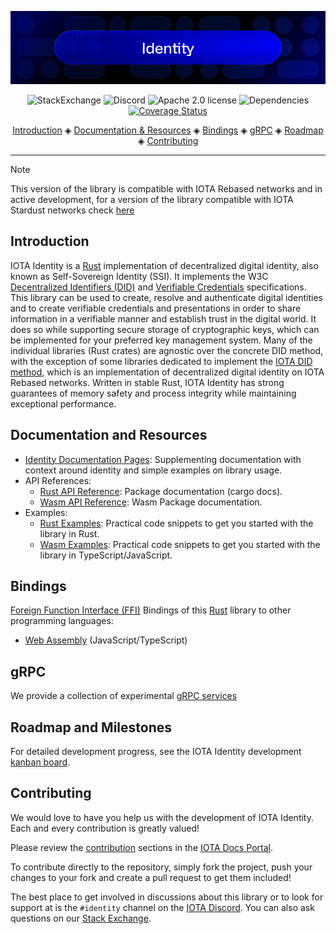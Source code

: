 ![banner](https://github.com/iotaledger/identity/raw/HEAD/.github/banner_identity.png)

<p align="center">
  <a href="https://iota.stackexchange.com/" style="text-decoration:none;"><img src="https://img.shields.io/badge/StackExchange-9cf.svg?logo=stackexchange" alt="StackExchange"></a>
  <a href="https://discord.iota.org/" style="text-decoration:none;"><img src="https://img.shields.io/badge/Discord-9cf.svg?logo=discord" alt="Discord"></a>
  <a href="https://github.com/iotaledger/identity/blob/HEAD/LICENSE" style="text-decoration:none;"><img src="https://img.shields.io/github/license/iotaledger/identity.svg" alt="Apache 2.0 license"></a>
  <img src="https://deps.rs/repo/github/iotaledger/identity/status.svg" alt="Dependencies">
  <a href='https://coveralls.io/github/iotaledger/identity?branch=main'><img src='https://coveralls.io/repos/github/iotaledger/identity/badge.svg?branch=main' alt='Coverage Status' /></a>

</p>

<p align="center">
  <a href="#introduction">Introduction</a> ◈
  <a href="#documentation-and-resources">Documentation & Resources</a> ◈
  <a href="#bindings">Bindings</a> ◈
  <a href="#grpc">gRPC</a> ◈
  <a href="#roadmap-and-milestones">Roadmap</a> ◈
  <a href="#contributing">Contributing</a>
</p>

---

> [!NOTE]
> This version of the library is compatible with IOTA Rebased networks and in active development, for a version of the library compatible with IOTA Stardust networks check [here](https://github.com/iotaledger/identity/tree/support/v1.5)

## Introduction

IOTA Identity is a [Rust](https://www.rust-lang.org/) implementation of decentralized digital identity, also known as Self-Sovereign Identity (SSI). It implements the W3C [Decentralized Identifiers (DID)](https://www.w3.org/TR/did-core/) and [Verifiable Credentials](https://www.w3.org/TR/vc-data-model/) specifications. This library can be used to create, resolve and authenticate digital identities and to create verifiable credentials and presentations in order to share information in a verifiable manner and establish trust in the digital world. It does so while supporting secure storage of cryptographic keys, which can be implemented for your preferred key management system. Many of the individual libraries (Rust crates) are agnostic over the concrete DID method, with the exception of some libraries dedicated to implement the [IOTA DID method](https://docs.iota.org/references/iota-identity/iota-did-method-spec/), which is an implementation of decentralized digital identity on IOTA Rebased networks. Written in stable Rust, IOTA Identity has strong guarantees of memory safety and process integrity while maintaining exceptional performance.

## Documentation and Resources

- [Identity Documentation Pages](https://docs.iota.org/iota-identity): Supplementing documentation with context around identity and simple examples on library usage.
- API References:
  - [Rust API Reference](https://iotaledger.github.io/identity/identity_iota/index.html): Package documentation (cargo docs).
  - [Wasm API Reference](https://docs.iota.org/references/iota-identity/wasm/api_ref): Wasm Package documentation.
- Examples:
  - [Rust Examples](https://github.com/iotaledger/identity/tree/main/examples): Practical code snippets to get you started with the library in Rust.
  - [Wasm Examples](https://github.com/iotaledger/identity/tree/main/bindings/wasm/identity_wasm/examples): Practical code snippets to get you started with the library in TypeScript/JavaScript.

## Bindings

[Foreign Function Interface (FFI)](https://en.wikipedia.org/wiki/Foreign_function_interface) Bindings of this [Rust](https://www.rust-lang.org/) library to other programming languages:

- [Web Assembly](https://github.com/iotaledger/identity/tree/main/bindings/wasm/identity_wasm/) (JavaScript/TypeScript)

## gRPC

We provide a collection of experimental [gRPC services](https://github.com/iotaledger/identity/tree/main/bindings/grpc/)

## Roadmap and Milestones

For detailed development progress, see the IOTA Identity development [kanban board](https://github.com/orgs/iotaledger/projects/8/views/5).

## Contributing

We would love to have you help us with the development of IOTA Identity. Each and every contribution is greatly valued!

Please review the [contribution](https://docs.iota.org/iota-identity/contribute) sections in the [IOTA Docs Portal](https://docs.iota.org/iota-identity).

To contribute directly to the repository, simply fork the project, push your changes to your fork and create a pull request to get them included!

The best place to get involved in discussions about this library or to look for support at is the `#identity` channel on the [IOTA Discord](https://discord.iota.org). You can also ask questions on our [Stack Exchange](https://iota.stackexchange.com/).
